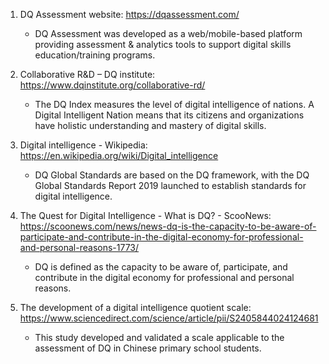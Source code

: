 1. DQ Assessment website: https://dqassessment.com/
   - DQ Assessment was developed as a web/mobile-based platform providing assessment & analytics tools to support digital skills education/training programs.
   
2. Collaborative R&D – DQ institute: https://www.dqinstitute.org/collaborative-rd/
   - The DQ Index measures the level of digital intelligence of nations. A Digital Intelligent Nation means that its citizens and organizations have holistic understanding and mastery of digital skills.

3. Digital intelligence - Wikipedia: https://en.wikipedia.org/wiki/Digital_intelligence
   - DQ Global Standards are based on the DQ framework, with the DQ Global Standards Report 2019 launched to establish standards for digital intelligence.

4. The Quest for Digital Intelligence - What is DQ? - ScooNews: https://scoonews.com/news/news-dq-is-the-capacity-to-be-aware-of-participate-and-contribute-in-the-digital-economy-for-professional-and-personal-reasons-1773/
   - DQ is defined as the capacity to be aware of, participate, and contribute in the digital economy for professional and personal reasons.

5. The development of a digital intelligence quotient scale: https://www.sciencedirect.com/science/article/pii/S2405844024124681
   - This study developed and validated a scale applicable to the assessment of DQ in Chinese primary school students.